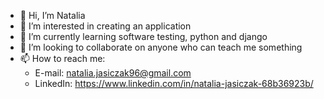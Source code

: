 - 👋 Hi, I’m Natalia
- 👀 I’m interested in creating an application
- 🌱 I’m currently learning software testing, python and django
- 💞️ I’m looking to collaborate on anyone who can teach me something
- 📫 How to reach me: 
  * E-mail: natalia.jasiczak96@gmail.com
  * LinkedIn: https://www.linkedin.com/in/natalia-jasiczak-68b36923b/

<!---
Natalia7526/Natalia7526 is a ✨ special ✨ repository because its `README.md` (this file) appears on your GitHub profile.
You can click the Preview link to take a look at your changes.
--->
